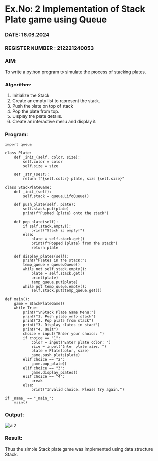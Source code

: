 # Ex.No: 2 Implementation of Stack Plate game using Queue 

### DATE: 16.08.2024                                                     
### REGISTER NUMBER : 212221240053

### AIM: 
To write a python program to simulate the process of stacking plates.

### Algorithm:
1. Initialize the Stack
2. Create an empty list to represent the stack.
3. Push the plate on top of stack
4. Pop the plate from top.
5. Display the plate details.
6. Create an interactive menu and display it.

### Program:
```
import queue

class Plate:
    def _init_(self, color, size):
        self.color = color
        self.size = size

    def _str_(self):
        return f"{self.color} plate, size {self.size}"

class StackPlateGame:
    def _init_(self):
        self.stack = queue.LifoQueue()

    def push_plate(self, plate):
        self.stack.put(plate)
        print(f"Pushed {plate} onto the stack")

    def pop_plate(self):
        if self.stack.empty():
            print("Stack is empty!")
        else:
            plate = self.stack.get()
            print(f"Popped {plate} from the stack")
            return plate

    def display_plates(self):
        print("Plates in the stack:")
        temp_queue = queue.Queue()
        while not self.stack.empty():
            plate = self.stack.get()
            print(plate)
            temp_queue.put(plate)
        while not temp_queue.empty():
            self.stack.put(temp_queue.get())

def main():
    game = StackPlateGame()
    while True:
        print("\nStack Plate Game Menu:")
        print("1. Push plate onto stack")
        print("2. Pop plate from stack")
        print("3. Display plates in stack")
        print("4. Quit")
        choice = input("Enter your choice: ")
        if choice == "1":
            color = input("Enter plate color: ")
            size = input("Enter plate size: ")
            plate = Plate(color, size)
            game.push_plate(plate)
        elif choice == "2":
            game.pop_plate()
        elif choice == "3":
            game.display_plates()
        elif choice == "4":
            break
        else:
            print("Invalid choice. Please try again.")

if _name_ == "_main_":
    main()
```

### Output:

![ai2](https://github.com/user-attachments/assets/f5e8a1c4-36c7-4ded-b770-1e70c15367b4)

### Result:
Thus the simple Stack plate game was implemented using data structure Stack.
